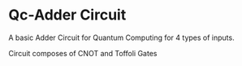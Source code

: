 # Qc-Adder Circuit 

A basic Adder Circuit for Quantum Computing for 4 types of inputs. 

Circuit composes of CNOT and Toffoli Gates
